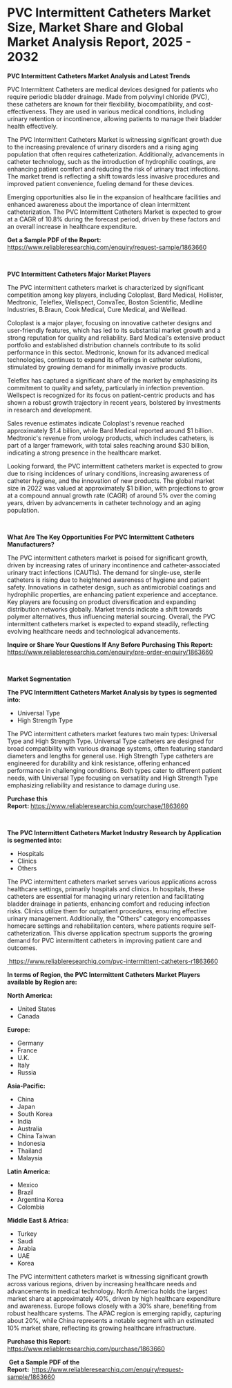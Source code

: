<p><h1>PVC Intermittent Catheters Market Size, Market Share and Global Market Analysis Report, 2025 - 2032</h1></p><p><strong>PVC Intermittent Catheters Market Analysis and Latest Trends</strong></p>
<p><p>PVC Intermittent Catheters are medical devices designed for patients who require periodic bladder drainage. Made from polyvinyl chloride (PVC), these catheters are known for their flexibility, biocompatibility, and cost-effectiveness. They are used in various medical conditions, including urinary retention or incontinence, allowing patients to manage their bladder health effectively.</p><p>The PVC Intermittent Catheters Market is witnessing significant growth due to the increasing prevalence of urinary disorders and a rising aging population that often requires catheterization. Additionally, advancements in catheter technology, such as the introduction of hydrophilic coatings, are enhancing patient comfort and reducing the risk of urinary tract infections. The market trend is reflecting a shift towards less invasive procedures and improved patient convenience, fueling demand for these devices.</p><p>Emerging opportunities also lie in the expansion of healthcare facilities and enhanced awareness about the importance of clean intermittent catheterization. The PVC Intermittent Catheters Market is expected to grow at a CAGR of 10.8% during the forecast period, driven by these factors and an overall increase in healthcare expenditure.</p></p>
<p><strong>Get a Sample PDF of the Report:&nbsp;</strong> <a href="https://www.reliableresearchiq.com/enquiry/request-sample/1863660?utm_campaign=3516&utm_medium=2&utm_source=Github&utm_content=ia&utm_term=14042025&utm_id=pvc-intermittent-catheters">https://www.reliableresearchiq.com/enquiry/request-sample/1863660</a></p>
<p>&nbsp;</p>
<p><strong>PVC Intermittent Catheters Major Market Players</strong></p>
<p><p>The PVC intermittent catheters market is characterized by significant competition among key players, including Coloplast, Bard Medical, Hollister, Medtronic, Teleflex, Wellspect, ConvaTec, Boston Scientific, Medline Industries, B.Braun, Cook Medical, Cure Medical, and Welllead. </p><p>Coloplast is a major player, focusing on innovative catheter designs and user-friendly features, which has led to its substantial market growth and a strong reputation for quality and reliability. Bard Medical's extensive product portfolio and established distribution channels contribute to its solid performance in this sector. Medtronic, known for its advanced medical technologies, continues to expand its offerings in catheter solutions, stimulated by growing demand for minimally invasive products.</p><p>Teleflex has captured a significant share of the market by emphasizing its commitment to quality and safety, particularly in infection prevention. Wellspect is recognized for its focus on patient-centric products and has shown a robust growth trajectory in recent years, bolstered by investments in research and development. </p><p>Sales revenue estimates indicate Coloplast's revenue reached approximately $1.4 billion, while Bard Medical reported around $1 billion. Medtronic's revenue from urology products, which includes catheters, is part of a larger framework, with total sales reaching around $30 billion, indicating a strong presence in the healthcare market.</p><p>Looking forward, the PVC intermittent catheters market is expected to grow due to rising incidences of urinary conditions, increasing awareness of catheter hygiene, and the innovation of new products. The global market size in 2022 was valued at approximately $1 billion, with projections to grow at a compound annual growth rate (CAGR) of around 5% over the coming years, driven by advancements in catheter technology and an aging population.</p></p>
<p>&nbsp;</p>
<p><strong>What Are The Key Opportunities For PVC Intermittent Catheters Manufacturers?</strong></p>
<p><p>The PVC intermittent catheters market is poised for significant growth, driven by increasing rates of urinary incontinence and catheter-associated urinary tract infections (CAUTIs). The demand for single-use, sterile catheters is rising due to heightened awareness of hygiene and patient safety. Innovations in catheter design, such as antimicrobial coatings and hydrophilic properties, are enhancing patient experience and acceptance. Key players are focusing on product diversification and expanding distribution networks globally. Market trends indicate a shift towards polymer alternatives, thus influencing material sourcing. Overall, the PVC intermittent catheters market is expected to expand steadily, reflecting evolving healthcare needs and technological advancements.</p></p>
<p><strong>Inquire or Share Your Questions If Any Before Purchasing This Report:</strong> <a href="https://www.reliableresearchiq.com/enquiry/pre-order-enquiry/1863660?utm_campaign=3516&utm_medium=2&utm_source=Github&utm_content=ia&utm_term=14042025&utm_id=pvc-intermittent-catheters">https://www.reliableresearchiq.com/enquiry/pre-order-enquiry/1863660</a></p>
<p>&nbsp;</p>
<p><strong>Market Segmentation</strong></p>
<p><strong>The PVC Intermittent Catheters Market Analysis by types is segmented into:</strong></p>
<p><ul><li>Universal Type</li><li>High Strength Type</li></ul></p>
<p><p>The PVC intermittent catheters market features two main types: Universal Type and High Strength Type. Universal Type catheters are designed for broad compatibility with various drainage systems, often featuring standard diameters and lengths for general use. High Strength Type catheters are engineered for durability and kink resistance, offering enhanced performance in challenging conditions. Both types cater to different patient needs, with Universal Type focusing on versatility and High Strength Type emphasizing reliability and resistance to damage during use.</p></p>
<p><strong>Purchase this Report:&nbsp;</strong><a href="https://www.reliableresearchiq.com/purchase/1863660?utm_campaign=3516&utm_medium=2&utm_source=Github&utm_content=ia&utm_term=14042025&utm_id=pvc-intermittent-catheters">https://www.reliableresearchiq.com/purchase/1863660</a></p>
<p>&nbsp;</p>
<p><strong>The PVC Intermittent Catheters Market Industry Research by Application is segmented into:</strong></p>
<p><ul><li>Hospitals</li><li>Clinics</li><li>Others</li></ul></p>
<p><p>The PVC intermittent catheters market serves various applications across healthcare settings, primarily hospitals and clinics. In hospitals, these catheters are essential for managing urinary retention and facilitating bladder drainage in patients, enhancing comfort and reducing infection risks. Clinics utilize them for outpatient procedures, ensuring effective urinary management. Additionally, the "Others" category encompasses homecare settings and rehabilitation centers, where patients require self-catheterization. This diverse application spectrum supports the growing demand for PVC intermittent catheters in improving patient care and outcomes.</p></p>
<p><a href="https://www.reliableresearchiq.com/pvc-intermittent-catheters-r1863660?utm_campaign=3516&utm_medium=2&utm_source=Github&utm_content=ia&utm_term=14042025&utm_id=pvc-intermittent-catheters">&nbsp;https://www.reliableresearchiq.com/pvc-intermittent-catheters-r1863660</a></p>
<p><strong>In terms of Region, the PVC Intermittent Catheters Market Players available by Region are:</strong></p>
<p>
    <p> <strong> North America: </strong>
        <ul>
            <li>United States</li>
            <li>Canada</li>
        </ul>
        </p> 
    <p> <strong> Europe: </strong>
        <ul>
            <li>Germany</li>
            <li>France</li>
            <li>U.K.</li>
            <li>Italy</li>
            <li>Russia</li>
        </ul>
        </p> 
    <p> <strong> Asia-Pacific: </strong>
        <ul>
            <li>China</li>
            <li>Japan</li>
            <li>South Korea</li>
            <li>India</li>
            <li>Australia</li>
            <li>China Taiwan</li>
            <li>Indonesia</li>
            <li>Thailand</li>
            <li>Malaysia</li>
        </ul>
        </p> 
    <p> <strong> Latin America: </strong>
        <ul>
            <li>Mexico</li>
            <li>Brazil</li>
            <li>Argentina Korea</li>
            <li>Colombia</li>
        </ul>
        </p> 
    <p> <strong> Middle East & Africa: </strong>
        <ul>
            <li>Turkey</li>
            <li>Saudi</li>
            <li>Arabia</li>
            <li>UAE</li>
            <li>Korea</li>
        </ul>
    </p>
    </p>
<p><p>The PVC intermittent catheters market is witnessing significant growth across various regions, driven by increasing healthcare needs and advancements in medical technology. North America holds the largest market share at approximately 40%, driven by high healthcare expenditure and awareness. Europe follows closely with a 30% share, benefiting from robust healthcare systems. The APAC region is emerging rapidly, capturing about 20%, while China represents a notable segment with an estimated 10% market share, reflecting its growing healthcare infrastructure.</p></p>
<p><strong>Purchase this Report: </strong><a href="https://www.reliableresearchiq.com/purchase/1863660?utm_campaign=3516&utm_medium=2&utm_source=Github&utm_content=ia&utm_term=14042025&utm_id=pvc-intermittent-catheters">https://www.reliableresearchiq.com/purchase/1863660</a></p>
<p>&nbsp;<strong>Get a Sample PDF of the Report:&nbsp;&nbsp;</strong><a href="https://www.reliableresearchiq.com/enquiry/request-sample/1863660?utm_campaign=3516&utm_medium=2&utm_source=Github&utm_content=ia&utm_term=14042025&utm_id=pvc-intermittent-catheters">https://www.reliableresearchiq.com/enquiry/request-sample/1863660</a></p>
<p><strong></strong></p>
<p><p></p><p></p><p></p></p>